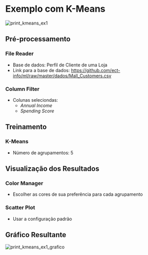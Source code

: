 # Exemplo com K-Means

![print_kmeans_ex1](https://user-images.githubusercontent.com/19957124/130485163-8118fc39-8a36-4586-9ee5-6edae12db820.png)

## Pré-processamento 

### File Reader 
* Base de dados: Perfil de Cliente de uma Loja
* Link para a base de dados: https://github.com/ect-info/ml/raw/master/dados/Mall_Customers.csv  

### Column Filter 
* Colunas seleciondas: 
  * _Annual Income_
  * _Spending Score_  

## Treinamento 
### K-Means 
* Número de agrupamentos: 5 

## Visualização dos Resultados 
### Color Manager 
* Escolher as cores de sua preferência para cada agrupamento 

### Scatter Plot 
* Usar a configuração padrão 

## Gráfico Resultante 
![print_kmeans_ex1_grafico](https://user-images.githubusercontent.com/19957124/130485428-009bbae2-e8b0-4cb3-bc10-eab2d0222101.png)

